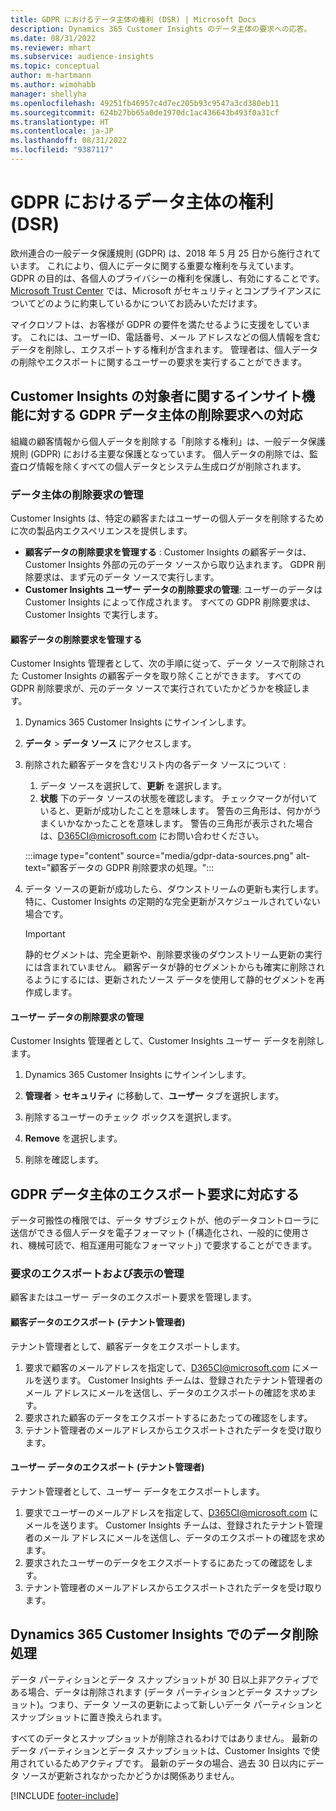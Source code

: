 ```yaml
---
title: GDPR におけるデータ主体の権利 (DSR) | Microsoft Docs
description: Dynamics 365 Customer Insights のデータ主体の要求への応答。
ms.date: 08/31/2022
ms.reviewer: mhart
ms.subservice: audience-insights
ms.topic: conceptual
author: m-hartmann
ms.author: wimohabb
manager: shellyha
ms.openlocfilehash: 49251fb46957c4d7ec205b93c9547a3cd380eb11
ms.sourcegitcommit: 624b27bb65a0de1970dc1ac436643b493f0a31cf
ms.translationtype: HT
ms.contentlocale: ja-JP
ms.lasthandoff: 08/31/2022
ms.locfileid: "9387117"
---
```

# <a name="data-subject-rights-dsr-requests-under-gdpr"></a>GDPR におけるデータ主体の権利 (DSR)

欧州連合の一般データ保護規則 (GDPR) は、2018 年 5 月 25 日から施行されています。 これにより、個人にデータに関する重要な権利を与えています。 GDPR の目的は、各個人のプライバシーの権利を保護し、有効にすることです。 [Microsoft Trust Center](https://www.microsoft.com/trust-center) では、Microsoft がセキュリティとコンプライアンスについてどのように約束しているかについてお読みいただけます。

マイクロソフトは、お客様が GDPR の要件を満たせるように支援をしています。 これには、ユーザーID、電話番号、メール アドレスなどの個人情報を含むデータを削除し、エクスポートする権利が含まれます。 管理者は、個人データの削除やエクスポートに関するユーザーの要求を実行することができます。

## <a name="responding-to-gdpr-data-subject-delete-requests-for-customer-insights"></a>Customer Insights の対象者に関するインサイト機能に対する GDPR データ主体の削除要求への対応

組織の顧客情報から個人データを削除する「削除する権利」は、一般データ保護規則 (GDPR) における主要な保護となっています。 個人データの削除では、監査ログ情報を除くすべての個人データとシステム生成ログが削除されます。

### <a name="manage-data-subject-delete-requests"></a>データ主体の削除要求の管理

Customer Insights は、特定の顧客またはユーザーの個人データを削除するために次の製品内エクスペリエンスを提供します。

- **顧客データの削除要求を管理する** : Customer Insights の顧客データは、Customer Insights 外部の元のデータ ソースから取り込まれます。 GDPR 削除要求は、まず元のデータ ソースで実行します。
- **Customer Insights ユーザー データの削除要求の管理**: ユーザーのデータは Customer Insights によって作成されます。 すべての GDPR 削除要求は、Customer Insights で実行します。

#### <a name="manage-requests-to-delete-customer-data"></a>顧客データの削除要求を管理する

Customer Insights 管理者として、次の手順に従って、データ ソースで削除された Customer Insights の顧客データを取り除くことができます。 すべての GDPR 削除要求が、元のデータ ソースで実行されていたかどうかを検証します。

1. Dynamics 365 Customer Insights にサインインします。

1. **データ** > **データ ソース** にアクセスします。

1. 削除された顧客データを含むリスト内の各データ ソースについて :
   1. データ ソースを選択して、**更新** を選択します。
   1. **状態** 下のデータ ソースの状態を確認します。 チェックマークが付いていると、更新が成功したことを意味します。 警告の三角形は、何かがうまくいかなかったことを意味します。 警告の三角形が表示された場合は、D365CI@microsoft.com にお問い合わせください。

   :::image type="content" source="media/gdpr-data-sources.png" alt-text="顧客データの GDPR 削除要求の処理。":::

1. データ ソースの更新が成功したら、ダウンストリームの更新も実行します。 特に、Customer Insights の定期的な完全更新がスケジュールされていない場合です。

   > [!IMPORTANT]
   > 静的セグメントは、完全更新や、削除要求後のダウンストリーム更新の実行には含まれていません。 顧客データが静的セグメントからも確実に削除されるようにするには、更新されたソース データを使用して静的セグメントを再作成します。

#### <a name="manage-delete-requests-for-user-data"></a>ユーザー データの削除要求の管理

Customer Insights 管理者として、Customer Insights ユーザー データを削除します。

1. Dynamics 365 Customer Insights にサインインします。

1. **管理者** > **セキュリティ** に移動して、**ユーザー** タブを選択します。

1. 削除するユーザーのチェック ボックスを選択します。

1. **Remove** を選択します。

1. 削除を確認します。

## <a name="responding-to-gdpr-data-subject-export-requests"></a>GDPR データ主体のエクスポート要求に対応する

データ可搬性の権限では、データ サブジェクトが、他のデータコントローラに送信ができる個人データを電子フォーマット (「構造化され、一般的に使用され、機械可読で、相互運用可能なフォーマット」) で要求することができます。

### <a name="manage-export-and-view-requests"></a>要求のエクスポートおよび表示の管理

顧客またはユーザー データのエクスポート要求を管理します。

#### <a name="export-customer-data-tenant-admin"></a>顧客データのエクスポート (テナント管理者)

テナント管理者として、顧客データをエクスポートします。

1. 要求で顧客のメールアドレスを指定して、D365CI@microsoft.com にメールを送ります。 Customer Insights チームは、登録されたテナント管理者のメール アドレスにメールを送信し、データのエクスポートの確認を求めます。
2. 要求された顧客のデータをエクスポートするにあたっての確認をします。
3. テナント管理者のメールアドレスからエクスポートされたデータを受け取ります。

#### <a name="export-user-data-tenant-admin"></a>ユーザー データのエクスポート (テナント管理者)

テナント管理者として、ユーザー データをエクスポートします。

1. 要求でユーザーのメールアドレスを指定して、D365CI@microsoft.com にメールを送ります。 Customer Insights チームは、登録されたテナント管理者のメール アドレスにメールを送信し、データのエクスポートの確認を求めます。
1. 要求されたユーザーのデータをエクスポートするにあたっての確認をします。
1. テナント管理者のメールアドレスからエクスポートされたデータを受け取ります。

## <a name="data-deletion-handling-in-dynamics-365-customer-insights"></a>Dynamics 365 Customer Insights でのデータ削除処理

データ パーティションとデータ スナップショットが 30 日以上非アクティブである場合、データは削除されます (データ パーティションとデータ スナップショット)。つまり、データ ソースの更新によって新しいデータ パーティションとスナップショットに置き換えられます。

すべてのデータとスナップショットが削除されるわけではありません。 最新のデータ パーティションとデータ スナップショットは、Customer Insights で使用されているためアクティブです。 最新のデータの場合、過去 30 日以内にデータ ソースが更新されなかったかどうかは関係ありません。

[!INCLUDE [footer-include](includes/footer-banner.md)]
